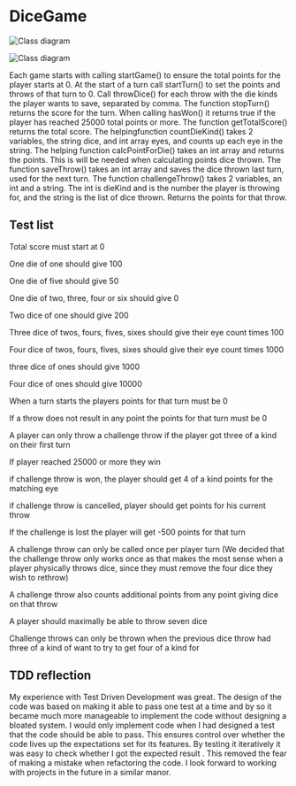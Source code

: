 # DiceGame

![Class diagram](https://raw.githubusercontent.com/sirasmu/DiceGame/master/TDD.PNG)

![Class diagram](https://raw.githubusercontent.com/sirasmu/DiceGame/master/TDD.PNG)

Each game starts with calling startGame() to ensure the total points for the player starts at 0. At the start of a turn call startTurn() to set the points and throws of that turn to 0.  Call throwDice() for each throw with the die kinds the player wants to save, separated by comma. The function stopTurn() returns the score for the turn.  When calling hasWon() it returns true if the player has reached 25000 total points or more. The function getTotalScore() returns the total score.  The helpingfunction countDieKind() takes 2 variables, the string dice, and int array eyes, and counts up each eye in the string.  The helping function calcPointForDie() takes an int array and returns the points. This is will be needed when calculating points dice thrown. The function saveThrow() takes an int array and saves the dice thrown last turn, used for the next turn. The function challengeThrow() takes 2 variables, an int and a string. The int is dieKind and is the number the player is throwing for, and the string is the list of dice thrown. Returns the points for that throw. 

## Test list 

Total score must start at 0 
 
One die of one should give 100 
 
One die of five should give 50 
 
One die of two, three, four or six should give 0 
 
Two dice of one should give 200 
 
Three dice of twos, fours, fives, sixes should give their eye count times 100 
 
Four dice of twos, fours, fives, sixes should give their eye count times 1000 
 
three dice of ones should give 1000 
 
Four dice of ones should give 10000 
 
When a turn starts the players points for that turn must be 0 
 
If a throw does not result in any point the points for that turn must be 0 
 
A player can only throw a challenge throw if the player got three of a kind on their first turn 
 
If player reached 25000 or more they win 
 
if challenge throw is won, the player should get 4 of a kind points for the matching eye 
 
if challenge throw is cancelled, player should get points for his current throw 
 
If the challenge is lost the player will get -500 points for that turn 
 
A challenge throw can only be called once per player turn (We decided that the challenge throw only works once as that makes the most sense when a player physically throws dice, since they must remove the four dice they wish to rethrow) 
 
A challenge throw also counts additional points from any point giving dice on that throw 
 
A player should maximally be able to throw seven dice 
 
Challenge throws can only be thrown when the previous dice throw had three of a kind of want to try to get four of a kind for 

## TDD reflection

My experience with Test Driven Development was great. The design of the code was based on making it able to pass one test at a time and by so it became much more manageable to implement the code without designing a bloated system. I would only implement code when I had designed a test that the code should be able to pass. This ensures control over whether the code lives up the expectations set for its features. By testing it iteratively it was easy to check whether I got the expected result . This removed the fear of making a mistake when refactoring the code. I look forward to working with projects in the future in a similar manor.
